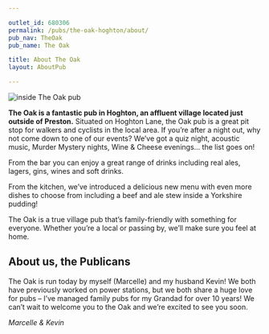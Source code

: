 ```yaml
---

outlet_id: 680306
permalink: /pubs/the-oak-hoghton/about/
pub_nav: TheOak
pub_name: The Oak

title: About The Oak
layout: AboutPub

---
```

	
<p><img src="/pubs/680306_the_oak/assets/oak-detail.jpg" alt="inside The Oak pub" /></p>


**The Oak is a fantastic pub in Hoghton, an affluent village located just outside of Preston.**
Situated on Hoghton Lane, the Oak pub is a great pit stop for walkers and cyclists in the local area. If you’re after a night out, why not come down to one of our events? We’ve got a quiz night, acoustic music, Murder Mystery nights, Wine & Cheese evenings… the list goes on!

From the bar you can enjoy a great range of drinks including real ales, lagers, gins, wines and soft drinks.

From the kitchen, we’ve introduced a delicious new menu with even more dishes to choose from including a beef and ale stew inside a Yorkshire pudding!

The Oak is a true village pub that’s family-friendly with something for everyone. Whether you’re a local or passing by, we’ll make sure you feel at home.


## About us, the Publicans

The Oak is run today by myself (Marcelle) and my husband Kevin! We both have previously worked on power stations, but we both share a huge love for pubs – I’ve managed family pubs for my Grandad for over 10 years!
We can’t wait to welcome you to the Oak and we’re excited to see you soon.

*Marcelle & Kevin*